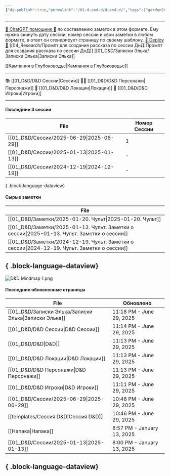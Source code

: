 ```yaml
---
{"dg-publish":true,"permalink":"/01-d-and-d/d-and-d/","tags":["gardenEntry"],"created":"2024-11-09T09:06:49.579+03:00","updated":"2025-06-29T23:13:59.093+03:00"}
---
```



---
[ 🤖 ChatGPT помощник 🤖](https://chat.openai.com/g/g-MHo60ZEsx-note-assistant) по составлению заметок в этом формате. Ему нужно скинуть дату сессии, номер сессии и свои заметки в любом формате, в ответ он сгенерирует страницу по своему шаблону. 
[🚀 Deploy 🚀](https://vercel.com/elks-projects/elk21-dnd-notes-h8pc)
[[04_Research/Промпт для создания рассказа по сессии ДнД\|Промпт для создания рассказа по сессии ДнД]]
[[01_D&D/Записки Элька/Записки Элька\|Записки Элька]]

[[Кампания в Глубоководье\|Кампания в Глубоководье]]

---

 📚 [[01_D&D/D&D Сессии\|Сессии]] 
 🧙‍♂️ [[01_D&D/D&D Персонажи\|Персонажи]] 
 🏰 [[01_D&D/D&D Локации\|Локации]]
 👥 [[01_D&D/D&D Игроки\|Игроки]]

---
#### Последние 3 сессии

| File                                        | Номер Сессии |
| ------------------------------------------- | ------------ |
| [[01_D&D/Сессии/2025-06-29\|2025-06-29]] | 1            |
| [[01_D&D/Сессии/2025-01-13\|2025-01-13]] | \-           |
| [[01_D&D/Сессии/2024-12-19\|2024-12-19]] | \-           |

{ .block-language-dataview}

#### Сырые заметки

| File                                                                                           |
| ---------------------------------------------------------------------------------------------- |
| [[01_D&D/Заметки/2025-01-20. Чульт\|2025-01-20. Чульт]]                                     |
| [[01_D&D/Заметки/2025-01-13. Чульт. Заметки о сессии\|2025-01-13. Чульт. Заметки о сессии]] |
| [[01_D&D/Заметки/2024-12-19. Чульт. Заметки о сессии\|2024-12-19. Чульт. Заметки о сессии]] |

{ .block-language-dataview}
---
![D&D Mindmap 1.png](/img/user/01_D&D/img/D&D%20Mindmap%201.png)

#### Последние обновленные страницы

| File                                                     | Обновлено                  |
| -------------------------------------------------------- | -------------------------- |
| [[01_D&D/Записки Элька/Записки Элька\|Записки Элька]] | 11:18 PM - June 29, 2025   |
| [[01_D&D/D&D Сессии\|D&D Сессии]]                     | 11:14 PM - June 29, 2025   |
| [[01_D&D/D&D\|D&D]]                                   | 11:13 PM - June 29, 2025   |
| [[01_D&D/D&D Локации\|D&D Локации]]                   | 11:13 PM - June 29, 2025   |
| [[01_D&D/D&D Персонажи\|D&D Персонажи]]               | 11:13 PM - June 29, 2025   |
| [[01_D&D/D&D Игроки\|D&D Игроки]]                     | 11:11 PM - June 29, 2025   |
| [[01_D&D/Сессии/2025-06-29\|2025-06-29]]              | 10:48 PM - June 29, 2025   |
| [[templates/Сессия D&D\|Сессия D&D]]                  | 10:46 PM - June 29, 2025   |
| [[Напака\|Напака]]                                    | 8:57 PM - January 13, 2025 |
| [[01_D&D/Сессии/2025-01-13\|2025-01-13]]              | 8:00 PM - January 13, 2025 |

{ .block-language-dataview}
---
